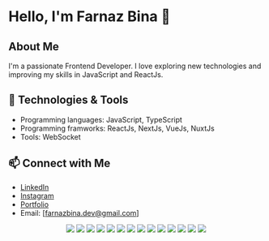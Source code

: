 # Hello, I'm Farnaz Bina 👋

## About Me
I'm a passionate Frontend Developer. I love exploring new technologies and improving my skills in JavaScript and ReactJs.

## 🔧 Technologies & Tools
- Programming languages: JavaScript, TypeScript
- Programming framworks: ReactJs, NextJs, VueJs, NuxtJs
- Tools: WebSocket

  
## 📫 Connect with Me
- [LinkedIn]((https://www.linkedin.com/in/farnaz-bina/))
- [Instagram](https://www.instagram.com/farnaz._.bina/)
- [Portfolio](https://chip-credit-bb5.notion.site/Farnaz-Bina-dc55d2b9885041fe85b6aa25be2165ff?pvs=4)
- Email: [farnazbina.dev@gmail.com]

<div align='center'>
  <p>
     <img src="https://img.shields.io/badge/-HTML5-E34F26?style=flat-square&logo=html5&logoColor=white"/>
    <img src="https://img.shields.io/badge/-CSS3-1572B6?style=flat-square&logo=css3&logoColor=white"/>
     <img src="https://img.shields.io/badge/JavaScript-F7DF1E?style=for-the-badge&logo=javascript&logoColor=black"/>
    <img src="https://img.shields.io/badge/TypeScript-3178C6?style=for-the-badge&logo=typescript&logoColor=white"/>
     <img src="https://img.shields.io/badge/-React-61DAFB?style=flat-square&logo=react&logoColor=white"/>
    <img src="https://img.shields.io/badge/-Nextjs-000000?style=flat-square&logo=Next.js&logoColor=white"/>
     <img src="https://img.shields.io/badge/-Redux-764ABC?style=flat-square&logo=redux&logoColor=white"/>
    <img src="https://img.shields.io/badge/-Styled_Components-DB7093?style=flat-square&logo=styled-components&logoColor=white"/>
     <img src="https://img.shields.io/badge/-Tailwind-38B2AC?style=flat-square&logo=tailwind&logoColor=white"/>
    <img src="https://img.shields.io/badge/-Sass-CC6699?style=flat-square&logo=sass&logoColor=white"/>
     <img src="https://img.shields.io/badge/-Postman-FF6C37?style=flat-square&logo=postman&logoColor=white"/>
    <img src="https://img.shields.io/badge/-Git-F05032?style=flat-square&logo=git&logoColor=white"/>
     <img src="https://img.shields.io/badge/-NPM-CB3837?style=flat-square&logo=npm&logoColor=white"/>
    <img src="https://img.shields.io/badge/-Figma-F24E1E?style=flat-square&logo=figma&logoColor=white"/>
  </p>
</div>
